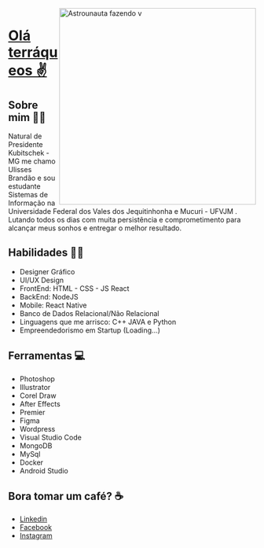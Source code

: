 <img src="https://i.imgur.com/i55ktTL.png" min-width="400px" max-width="400px" width="400px" align="right" alt="Astrounauta fazendo v">

# <a href="https://www.instagram.com/ulisses.brandao">Olá terráqueos ✌️</a>
 ## Sobre mim 🙋‍♂️
Natural de Presidente Kubitschek - MG me chamo Ulisses Brandão e sou estudante Sistemas de Informação na Universidade Federal dos Vales dos Jequitinhonha e Mucuri - UFVJM . Lutando todos os dias com muita persistência e comprometimento para alcançar meus sonhos e entregar o melhor resultado.
<br>

## Habilidades 👨‍💻
- Designer Gráfico 
- UI/UX Design 
- FrontEnd: HTML - CSS - JS React
- BackEnd: NodeJS
- Mobile: React Native
- Banco de Dados Relacional/Não Relacional
- Linguagens que me arrisco:  C++ JAVA e Python
- Empreendedorismo em Startup (Loading...)

## Ferramentas 💻

- Photoshop
- Illustrator
- Corel Draw
- After Effects
- Premier
- Figma
- Wordpress
- Visual Studio Code
- MongoDB
- MySql
- Docker
- Android Studio


##  Bora tomar um café?  ☕
- <a href="https://www.linkedin.com/in/ulisses-brand%C3%A3o-84a4211b5/">Linkedin</a>
- <a href="https://www.facebook.com/">Facebook</a>
- <a href="https://www.instagram.com/ulisses.brandao/">Instagram</a>
</div>

<!-- modelo inspirado na giovannamoeller -->
